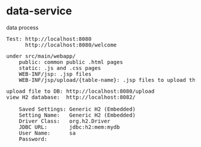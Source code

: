 # data-service
data process

<pre>
Test: http://localhost:8080
	  http://localhost:8080/welcome
</pre>

<pre>
under src/main/webapp/
	public: common public .html pages
	static: .js and .css pages
	WEB-INF/jsp: .jsp files
	WEB-INF/jsp/upload/{table-name}: .jsp files to upload the file data to database tables
</pre>

<pre>
upload file to DB: http://localhost:8080/upload	
view H2 database:  http://localhost:8082/

	Saved Settings:	Generic H2 (Embedded)
	Setting Name:	Generic H2 (Embedded)
	Driver Class:	org.h2.Driver
	JDBC URL:		jdbc:h2:mem:mydb
	User Name:		sa
	Password:
</pre>